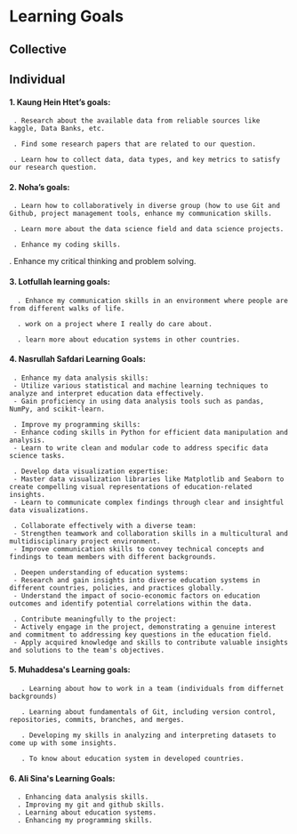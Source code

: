 # Learning Goals

## Collective

## Individual


#### 1. Kaung Hein Htet’s goals:
      
     . Research about the available data from reliable sources like kaggle, Data Banks, etc.
     
     . Find some research papers that are related to our question.
     
     . Learn how to collect data, data types, and key metrics to satisfy our research question.

#### 2. Noha’s goals:

     . Learn how to collaboratively in diverse group (how to use Git and Github, project management tools, enhance my communication skills.
     
     . Learn more about the data science field and data science projects.
     
     . Enhance my coding skills.
  
  . Enhance my critical thinking and problem solving.

#### 3. Lotfullah learning goals:
   
      . Enhance my communication skills in an environment where people are from different walks of life.
      
      . work on a project where I really do care about.
      
      . learn more about education systems in other countries.


#### 4. Nasrullah Safdari Learning Goals:
     . Enhance my data analysis skills:
     - Utilize various statistical and machine learning techniques to analyze and interpret education data effectively.
     - Gain proficiency in using data analysis tools such as pandas, NumPy, and scikit-learn.

     . Improve my programming skills:
     - Enhance coding skills in Python for efficient data manipulation and analysis.
     - Learn to write clean and modular code to address specific data science tasks.

     . Develop data visualization expertise:
     - Master data visualization libraries like Matplotlib and Seaborn to create compelling visual representations of education-related insights.
     - Learn to communicate complex findings through clear and insightful data visualizations.

     . Collaborate effectively with a diverse team:
     - Strengthen teamwork and collaboration skills in a multicultural and multidisciplinary project environment.
     - Improve communication skills to convey technical concepts and findings to team members with different backgrounds.

     . Deepen understanding of education systems:
     - Research and gain insights into diverse education systems in different countries, policies, and practices globally.
     - Understand the impact of socio-economic factors on education outcomes and identify potential correlations within the data.

     . Contribute meaningfully to the project:
     - Actively engage in the project, demonstrating a genuine interest and commitment to addressing key questions in the education field.
     - Apply acquired knowledge and skills to contribute valuable insights and solutions to the team's objectives.
#### 5. Muhaddesa's Learning goals:
       . Learning about how to work in a team (individuals from differnet backgrounds)
       
       . Learning about fundamentals of Git, including version control, repositories, commits, branches, and merges.

       . Developing my skills in analyzing and interpreting datasets to come up with some insights.

       . To know about education system in developed countries. 
#### 6. Ali Sina's Learning Goals:
      . Enhancing data analysis skills.
      . Improving my git and github skills.
      . Learning about education systems.
      . Enhancing my programming skills.
       

       
       

